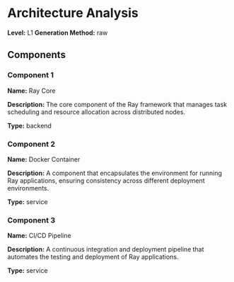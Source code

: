 # Architecture Analysis

**Level:** L1
**Generation Method:** raw

## Components

### Component 1

**Name:** Ray Core

**Description:** The core component of the Ray framework that manages task scheduling and resource allocation across distributed nodes.

**Type:** backend

### Component 2

**Name:** Docker Container

**Description:** A component that encapsulates the environment for running Ray applications, ensuring consistency across different deployment environments.

**Type:** service

### Component 3

**Name:** CI/CD Pipeline

**Description:** A continuous integration and deployment pipeline that automates the testing and deployment of Ray applications.

**Type:** service

